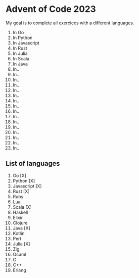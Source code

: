 # Advent of Code 2023

My goal is to complete all exercices with a different languages.

1. In Go
2. In Python
3. In Javascript
4. In Rust
5. In Julia
6. In Scala
7. In Java
8. In..
9. In..
10. In..
11. In..
12. In..
13. In..
15. In..
16. In..
17. In..
18. In..
19. In..
20. In..
21. In..
22. In..
24. In..
25. In..

## List of languages

1. Go [X]
2. Python [X]
3. Javascript [X]
4. Rust [X]
5. Ruby
6. Lua
7. Scala [X]
8. Haskell
9. Elixir
10. Clojure
11. Java [X]
12. Kotlin
13. Perl
14. Julia [X]
15. Zig
16. Ocaml
17. C
18. C++
19. Erlang